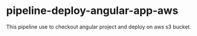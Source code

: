 # pipeline-deploy-angular-app-aws
This pipeline use to checkout angular project and deploy on aws s3 bucket.
